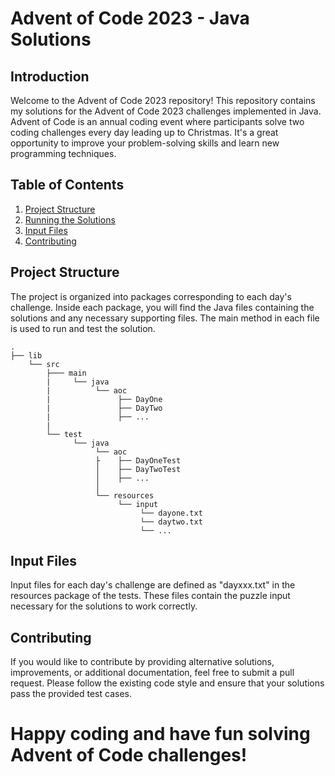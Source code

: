 # Advent of Code 2023 - Java Solutions

## Introduction

Welcome to the Advent of Code 2023 repository! This repository contains my solutions for the Advent of Code 2023 challenges implemented in Java. Advent of Code is an annual coding event where participants solve two coding challenges every day leading up to Christmas. It's a great opportunity to improve your problem-solving skills and learn new programming techniques.

## Table of Contents

1. [Project Structure](#project-structure)
2. [Running the Solutions](#running-the-solutions)
3. [Input Files](#input-files)
4. [Contributing](#contributing)

## Project Structure

The project is organized into packages corresponding to each day's challenge. Inside each package, you will find the Java files containing the solutions and any necessary supporting files. The main method in each file is used to run and test the solution.

```plaintext
.
├── lib
    └── src
        ├─── main
        |     └── java
        |          └── aoc
        |               ├── DayOne
        |               ├── DayTwo
        |               ├── ...
        |
        └── test
              └── java
                   └── aoc
                   ├    ├── DayOneTest
                   │    ├── DayTwoTest
                   │    ├── ...
                   │                   
                   └── resources
                        └── input
                             └── dayone.txt
                             └── daytwo.txt
                             └── ...

```

## Input Files

Input files for each day's challenge are defined as "dayxxx.txt" in the resources package of the tests. These files contain the puzzle input necessary for the solutions to work correctly.

## Contributing

If you would like to contribute by providing alternative solutions, improvements, or additional documentation, feel free to submit a pull request. Please follow the existing code style and ensure that your solutions pass the provided test cases.

# Happy coding and have fun solving Advent of Code challenges!
